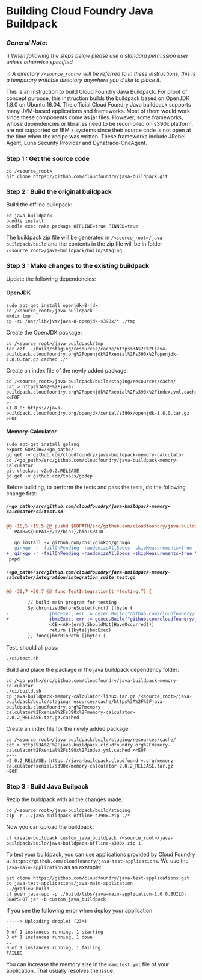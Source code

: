 # Building Cloud Foundry Java Buildpack

### _**General Note:**_
i) _When following the steps below please use a standard permission user unless otherwise specified._

ii) _A directory `/<source_root>/` will be referred to in these instructions, this is a temporary writable directory anywhere you'd like to place it._

This is an instruction to build Cloud Foundry Java Buildpack. For proof of concept purpose, this instruction builds the buildpack based on OpenJDK 1.8.0 on Ubuntu 16.04. The official Cloud Foundry Java buildpack supports many JVM-based applications and frameworks. Most of them would work since these components come as jar files. However, some frameworks, whose dependencies or libraries need to be recompiled on s390x platform, are not supported on IBM z systems since their source code is not open at the time when the recipe was written. These frameworks include JRebel Agent, Luna Security Provider and Dynatrace-OneAgent.

### Step 1 : Get the source code
```
cd /<source_root>
git clone https://github.com/cloudfoundry/java-buildpack.git
```

### Step 2 : Build the original buildpack
Build the offline buildpack:
```
cd java-buildpack
bundle install
bundle exec rake package OFFLINE=true PINNED=true
```
The buildpack zip file will be generated in `/<source_root>/java-buildpack/build` and the contents in the zip file will be in folder `/<source_root>/java-buildpack/build/staging`.

### Step 3 : Make changes to the existing buildpack

Update the following dependencies:

#### OpenJDK
```
sudo apt-get install openjdk-8-jdk
cd /<source_root>/java-buildpack
mkdir tmp
cp -rL /usr/lib/jvm/java-8-openjdk-s390x/* ./tmp
```

Create the OpenJDK package:
```
cd /<source_root>/java-buildpack/tmp
tar czf ../build/staging/resources/cache/https%3A%2F%2Fjava-buildpack.cloudfoundry.org%2Fopenjdk%2Fxenial%2Fs390x%2Fopenjdk-1.8.0.tar.gz.cached ./*
```

Create an index file of the newly added package:
```
cd /<source_root>/java-buildpack/build/staging/resources/cache/
cat > https%3A%2F%2Fjava-buildpack.cloudfoundry.org%2Fopenjdk%2Fxenial%2Fs390x%2Findex.yml.cached <<EOF
>---
>1.8.0: https://java-buildpack.cloudfoundry.org/openjdk/xenial/s390x/openjdk-1.8.0.tar.gz
>EOF 
```

#### Memory-Calculator
```
sudo apt-get install golang
export GOPATH=/<go_path>/
go get -v github.com/cloudfoundry/java-buildpack-memory-calculator
cd /<go_path>/src/github.com/cloudfoundry/java-buildpack-memory-calculator
git checkout v2.0.2.RELEASE
go get -v github.com/tools/godep
```

Before building, to perform the tests and pass the tests, do the following change first:

##### `/<go_path>/src/github.com/cloudfoundry/java-buildpack-memory-calculator/ci/test.sh`
```diff
@@ -15,5 +15,5 @@ pushd $GOPATH/src/github.com/cloudfoundry/java-buildpack-memory-calculator
   PATH=${GOPATH//://bin:}/bin:$PATH

   go install -v github.com/onsi/ginkgo/ginkgo
-  ginkgo -r -failOnPending -randomizeAllSpecs -skipMeasurements=true -race "$@"
+  ginkgo -r -failOnPending -randomizeAllSpecs -skipMeasurements=true "$@"
 popd
```

##### `/<go_path>/src/github.com/cloudfoundry/java-buildpack-memory-calculator/integration/integration_suite_test.go`
```diff
@@ -30,7 +30,7 @@ func TestIntegration(t *testing.T) {

        // build main program for testing
        SynchronizedBeforeSuite(func() []byte {
-               jbmcExec, err := gexec.Build("github.com/cloudfoundry/java-buildpack-memory-calculator", "-a", "-race")
+               jbmcExec, err := gexec.Build("github.com/cloudfoundry/java-buildpack-memory-calculator", "-a")
                <CE><A9>(err).ShouldNot(HaveOccurred())
                return []byte(jbmcExec)
        }, func(jbmcBinPath []byte) {
```

Test, should all pass:
```
./ci/test.sh
```

Build and place the package in the java buildpack dependency folder:
```
cd /<go_path>/src/github.com/cloudfoundry/java-buildpack-memory-calculator
./ci/build.sh
cp java-buildpack-memory-calculator-linux.tar.gz /<source_root>/java-buildpack/build/staging/resources/cache/https%3A%2F%2Fjava-buildpack.cloudfoundry.org%2Fmemory-calculator%2Fxenial%2Fs390x%2Fmemory-calculator-2.0.2_RELEASE.tar.gz.cached
```

Create an index file for the newly added package:
```
cd /<source_root>/java-buildpack/build/staging/resources/cache/
cat > https%3A%2F%2Fjava-buildpack.cloudfoundry.org%2Fmemory-calculator%2Fxenial%2Fs390x%2Findex.yml.cached <<EOF
>---
>2.0.2_RELEASE: https://java-buildpack.cloudfoundry.org/memory-calculator/xenial/s390x/memory-calculator-2.0.2_RELEASE.tar.gz
>EOF 
```

### Step 3 : Build Java Builpack
Rezip the buildpack with all the changes made:
```
cd /<source_root>/java-buildpack/build/staging
zip -r ../java-buildpack-offline-s390x.zip ./*
```

Now you can upload the buildpack:
```
cf create-buildpack custom_java_buildpack /<source_root>/java-buildpack/build/java-buildpack-offline-s390x.zip 1
```

To test your buildpack, you can use applications provided by Cloud Foundry at `https://github.com/cloudfoundry/java-test-applications`. We use the `java-main-application` as an example:
```
git clone https://github.com/cloudfoundry/java-test-applications.git
cd java-test-applications/java-main-application
../gradlew build
cf push java-app -p ./build/libs/java-main-application-1.0.0.BUILD-SNAPSHOT.jar -b custom_java_buildpack
```

If you see the following error when deploy your application:
```
-----> Uploading droplet (23M)
...
0 of 1 instances running, 1 starting
0 of 1 instances running, 1 down
...
0 of 1 instances running, 1 failing
FAILED
```
You can increase the memory size in the `manifest.yml` file of your application. That usually resolves the issue.
